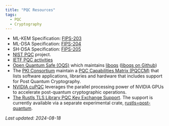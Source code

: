 ```yaml
---
title: "PQC Resources"
tags:
  - PQC
  - Cryptography
---
```


- ML-KEM Specification: [FIPS-203](https://nvlpubs.nist.gov/nistpubs/FIPS/NIST.FIPS.203.pdf)
- ML-DSA Specification: [FIPS-204](https://nvlpubs.nist.gov/nistpubs/FIPS/NIST.FIPS.204.pdf)
- SH-DSA Specification: [FIPS-205](https://nvlpubs.nist.gov/nistpubs/FIPS/NIST.FIPS.205.pdf)
- [NIST PQC](https://csrc.nist.gov/projects/post-quantum-cryptography) project.
- [IETF PQC activities](https://wiki.ietf.org/group/sec/PQCAgility)
- [Open Quantum Safe (OQS)](https://openquantumsafe.org) which maintains [liboqs](https://openquantumsafe.org/liboqs/) ([liboqs on Github](https://github.com/open-quantum-safe/liboqs))
- The [PKI Consortium](https://pkic.org) maintain a [PQC Capabilities Matrix (PQCCM)](https://pkic.org/pqccm/) that lists software applications, libraries and hardware that includes support for Post Quantum Cryptography.
- [NVIDIA cuPQC](https://developer.nvidia.com/cuPQC) leverages the parallel processing power of NVIDIA GPUs to accelerate post-quantum cryptographic operations.
- [The Rustls TLS Library PQC Key Exchange Support](https://www.memorysafety.org/blog/pq-key-exchange/). The support is currently available via a separate experimental crate, [rustls=post-quantum](https://crates.io/crates/rustls-post-quantum).

*Last updated: 2024-08-18*

